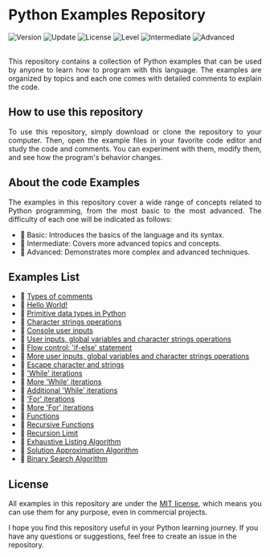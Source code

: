# Python Examples Repository

<div align="left">
  <img src="https://img.shields.io/badge/Release-v1.5.0-4848EC.svg" alt="Version">
	<img src="https://img.shields.io/badge/Update-Sep%202024-F33F3F.svg" alt="Update">
	<img src="https://img.shields.io/badge/License-MIT%20License-800000.svg" alt="License">
	<img src="https://img.shields.io/badge/Level-Basic-16c60c.svg" alt="Level">
	<img src="https://img.shields.io/badge/Intermediate-f7630c.svg" alt="Intermediate">
	<img src="https://img.shields.io/badge/Advanced-e81224.svg" alt="Advanced">
</div>
<br />
<p align="justify">
This repository contains a collection of Python examples that can be used by anyone to learn how to program with this language. The examples are organized by topics and each one comes with detailed comments to explain the code.
</p>

## How to use this repository

<p align="justify">
To use this repository, simply download or clone the repository to your computer. Then, open the example files in your favorite code editor and study the code and comments. You can experiment with them, modify them, and see how the program's behavior changes.
</p>

## About the code Examples

<p align="justify">
The examples in this repository cover a wide range of concepts related to Python programming, from the most basic to the most advanced.  The difficulty of each one will be indicated as follows:
	<ul>
		<li>📗 Basic: Introduces the basics of the language and its syntax.</li>
		<li>📙 Intermediate: Covers more advanced topics and concepts.</li>
		<li>📕 Advanced: Demonstrates more complex and advanced techniques.</li>
	</ul>
</p>

## Examples List

-   📗 [Types of comments](https://github.com/seyerjo/python-sample-code/blob/main/00-comments-types.py "Types of comments")
-   📗 [Hello World!](https://github.com/seyerjo/python-sample-code/blob/main/01-hello-world.py "Hello World!")
-   📗 [Primitive data types in Python](https://github.com/seyerjo/python-sample-code/blob/main/02-primitives-data-type.py "Primitive data types in Python")
-   📗 [Character strings operations](https://github.com/seyerjo/python-sample-code/blob/main/03-strings-operations.py "Character strings operations")
-   📗 [Console user inputs](https://github.com/seyerjo/python-sample-code/blob/main/04-inputs.py "Console user inputs")
-   📗 [User inputs, global variables and character strings operations](https://github.com/seyerjo/python-sample-code/blob/main/05-inputs-variables-and-strings.py "User inputs, global variables and character strings operations")
-   📗 [Flow control: 'if-else' statement](https://github.com/seyerjo/python-sample-code/blob/main/06-flow-control.py "User inputs, global variables and character strings operations")
-   📗 [More user inputs, global variables and character strings operations](https://github.com/seyerjo/python-sample-code/blob/main/07-more-inputs-variables-and-strings.py "More user inputs, global variables and character strings operations")
-   📗 [Escape character and strings](https://github.com/seyerjo/python-sample-code/blob/main/19-escape-character-and-strings.py "Escape character and strings")
-   📙 ['While' iterations](https://github.com/seyerjo/python-sample-code/blob/main/08-while-iterations.py "'While' iterations")
-   📙 [More 'While' iterations](https://github.com/seyerjo/python-sample-code/blob/main/09-more-while-iterations.py "More 'While' iterations")
-   📙 [Additional 'While' iterations](https://github.com/seyerjo/python-sample-code/blob/main/10-additional-while-iterations.py "Additional 'While' iterations")
-   📙 ['For' iterations](https://github.com/seyerjo/python-sample-code/blob/main/11-for-iterations.py "'For' iterations")
-   📙 [More 'For' iterations](https://github.com/seyerjo/python-sample-code/blob/main/12-more-for-iterations.py "More 'For' iterations")
-   📙 [Functions](https://github.com/seyerjo/python-sample-code/blob/main/16-functions.py "Functions")
-   📕 [Recursive Functions](https://github.com/seyerjo/python-sample-code/blob/main/17-recursive-functions.py "Recursive Functions")
-   📕 [Recursion Limit](https://github.com/seyerjo/python-sample-code/blob/main/18-recursion-limit.py "Recursion Limit")
-   📕 [Exhaustive Listing Algorithm](https://github.com/seyerjo/python-sample-code/blob/main/13-exhaustive-listing-algorithm.py "Exhaustive Listing Algorithm")
-   📕 [Solution Approximation Algorithm](https://github.com/seyerjo/python-sample-code/blob/main/14-solution-approximation-algorithm.py "Solution Approximation Algorithm")
-   📕 [Binary Search Algorithm](https://github.com/seyerjo/python-sample-code/blob/main/15-binary-search-algorithm.py "Binary Search Algorithm")

## License

<p align="justify">
All examples in this repository are under the <a href="./LICENSE">MIT license</a>, which means you can use them for any purpose, even in commercial projects.

I hope you find this repository useful in your Python learning journey. If you have any questions or suggestions, feel free to create an issue in the repository.
</p>

